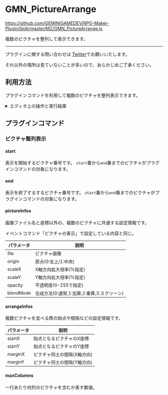 # GMN_PictureArrange

https://github.com/GEMINIGAMEDEV/RPG-Maker-Plugin/blob/master/MZ/GMN_PictureArrange.js

複数のピクチャを整列して表示できます。

---

プラグインに関する問い合わせは [Twitter](https://twitter.com/gemini_gamedev)でお願いいたします。

それ以外の場所は見ていないことが多いので、あらかじめご了承ください。

## 利用方法
プラグインコマンドを利用して複数のピクチャを整列表示できます。
  <details>
  <summary>エディタ上の操作と実行結果</summary>

  ![example.1.jpg](GMN_PictureArrange/example.1.jpg)
  ![example.2.jpg](GMN_PictureArrange/example.2.jpg)
  ![example.3.jpg](GMN_PictureArrange/example.3.jpg)
  ![example.4.jpg](GMN_PictureArrange/example.4.jpg)

  </details>

## プラグインコマンド

### ピクチャ整列表示

#### start
表示を開始するピクチャ番号です。
`start`番から`end`番までのピクチャがプラグインコマンドの対象になります。
#### end
表示を終了するするピクチャ番号です。
`start`番から`end`番までのピクチャがプラグインコマンドの対象になります。
#### pictureInfos
画像ファイル名と座標以外の、複数のピクチャに共通する設定情報です。

イベントコマンド「ピクチャの表示」で設定している内容と同じ。

|パラメータ|説明|
|--|--|
|file|ピクチャ画像|
|origin|原点(0:左上/1:中央)|
|scaleX|X軸方向拡大倍率(%指定)|
|scaleY|Y軸方向拡大倍率(%指定)|
|opacity|不透明度(0-255で指定)|
|blendMode|合成方法(0:通常,1:加算,2:乗算,3:スクリーン)|

#### arrangeInfos

複数ピクチャを並べる際の始点や間隔などの設定情報です。

|パラメータ|説明|
|--|--|
|startX|始点となるピクチャのX座標|
|startY|始点となるピクチャのY座標|
|marginX|ピクチャ同士の間隔(X軸方向)|
|marginY|ピクチャ同士の間隔(Y軸方向)|

#### maxColumns

一行あたり何列のピクチャを含むか表す数値。